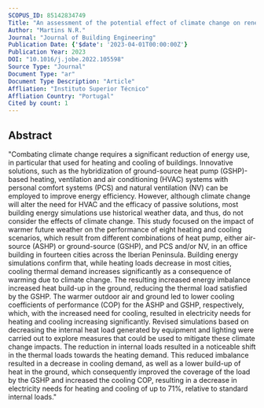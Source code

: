```yaml
---
SCOPUS_ID: 85142834749
Title: "An assessment of the potential effect of climate change on renewable hybrid heating and cooling systems"
Author: "Martins N.R."
Journal: "Journal of Building Engineering"
Publication Date: {'$date': '2023-04-01T00:00:00Z'}
Publication Year: 2023
DOI: "10.1016/j.jobe.2022.105598"
Source Type: "Journal"
Document Type: "ar"
Document Type Description: "Article"
Affliation: "Instituto Superior Técnico"
Affliation Country: "Portugal"
Cited by count: 1
---
```


## Abstract
"Combating climate change requires a significant reduction of energy use, in particular that used for heating and cooling of buildings. Innovative solutions, such as the hybridization of ground-source heat pump (GSHP)-based heating, ventilation and air conditioning (HVAC) systems with personal comfort systems (PCS) and natural ventilation (NV) can be employed to improve energy efficiency. However, although climate change will alter the need for HVAC and the efficacy of passive solutions, most building energy simulations use historical weather data, and thus, do not consider the effects of climate change. This study focused on the impact of warmer future weather on the performance of eight heating and cooling scenarios, which result from different combinations of heat pump, either air-source (ASHP) or ground-source (GSHP), and PCS and/or NV, in an office building in fourteen cities across the Iberian Peninsula. Building energy simulations confirm that, while heating loads decrease in most cities, cooling thermal demand increases significantly as a consequence of warming due to climate change. The resulting increased energy imbalance increased heat build-up in the ground, reducing the thermal load satisfied by the GSHP. The warmer outdoor air and ground led to lower cooling coefficients of performance (COP) for the ASHP and GSHP, respectively, which, with the increased need for cooling, resulted in electricity needs for heating and cooling increasing significantly. Revised simulations based on decreasing the internal heat load generated by equipment and lighting were carried out to explore measures that could be used to mitigate these climate change impacts. The reduction in internal loads resulted in a noticeable shift in the thermal loads towards the heating demand. This reduced imbalance resulted in a decrease in cooling demand, as well as a lower build-up of heat in the ground, which consequently improved the coverage of the load by the GSHP and increased the cooling COP, resulting in a decrease in electricity needs for heating and cooling of up to 71%, relative to standard internal loads."

